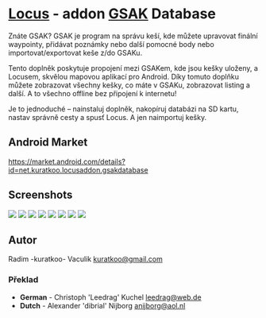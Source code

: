 # [Locus](http://www.locusmap.eu/) - addon [GSAK](http://gsak.net) Database

Znáte GSAK? GSAK je program na správu keší, kde můžete upravovat finální waypointy, přidávat poznámky nebo další pomocné body nebo importovat/exportovat keše z/do GSAKu.

Tento doplněk poskytuje propojení mezi GSAKem, kde jsou kešky uloženy, a Locusem, skvělou mapovou aplikací pro Android. Díky tomuto doplňku můžete zobrazovat všechny kešky, co máte v GSAKu, zobrazovat listing a další. A to všechno offline bez připojení k internetu!

Je to jednoduché – nainstaluj doplněk, nakopíruj databázi na SD kartu, nastav správně cesty a spusť Locus. A jen naimportuj kešky.

## Android Market

https://market.android.com/details?id=net.kuratkoo.locusaddon.gsakdatabase

## Screenshots
[![](http://i.imgur.com/wDRbp.png)](http://i.imgur.com/RhLMs.png)
[![](http://i.imgur.com/20iA6.png)](http://i.imgur.com/f1PU6.png)
[![](http://i.imgur.com/HY2G7.png)](http://i.imgur.com/gRxiW.png)
[![](http://i.imgur.com/7vNe9.png)](http://i.imgur.com/eyppO.png)
[![](http://i.imgur.com/fzfBA.png)](http://i.imgur.com/gq5g8.png)
[![](http://i.imgur.com/SoELb.png)](http://i.imgur.com/T69go.png)
[![](http://i.imgur.com/GPT0L.png)](http://i.imgur.com/yquTP.png)
[![](http://i.imgur.com/MGaZZ.png)](http://i.imgur.com/QRD46.png)

## Autor

Radim -kuratkoo- Vaculik kuratkoo@gmail.com

### Překlad

* **German** - Christoph 'Leedrag' Kuchel leedrag@web.de
* **Dutch** - Alexander 'dibrial' Nijborg anijborg@aol.nl